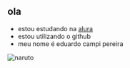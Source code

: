 ## ola

- estou estudando na [alura](https://www.alura.com.br)
- estou utilizando o github
- meu nome é eduardo campi pereira

![naruto](https://github.com/user-attachments/assets/447b4b3a-b9c7-467f-91c9-aaa805c56d5c)
